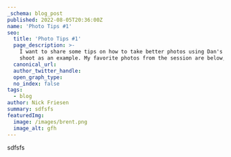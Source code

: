 ```yaml
---
_schema: blog_post
published: 2022-08-05T20:36:00Z
name: 'Photo Tips #1'
seo:
  title: 'Photo Tips #1'
  page_description: >-
    I want to share some tips on how to take better photos using Dan's photo
    shoot as an example. My favorite photos from the session are below,
  canonical_url:
  author_twitter_handle:
  open_graph_type:
  no_index: false
tags:
  - blog
author: Nick Friesen
summary: sdfsfs
featuredImg:
  image: /images/brent.png
  image_alt: gfh
---
```

sdfsfs
